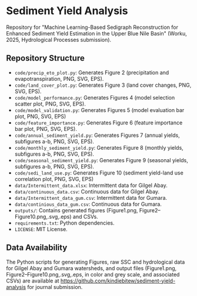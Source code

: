 # Sediment Yield Analysis
Repository for "Machine Learning-Based Sedigraph Reconstruction for Enhanced Sediment Yield Estimation in the Upper Blue Nile Basin" (Worku, 2025, Hydrological Processes submission).

## Repository Structure
- `code/precip_eto_plot.py`: Generates Figure 2 (precipitation and evapotranspiration, PNG, SVG, EPS).
- `code/land_cover_plot.py`: Generates Figure 3 (land cover changes, PNG, SVG, EPS).
- `code/model_performance.py`: Generates Figures 4 (model selection scatter plot, PNG, SVG, EPS).
- `code/model_validation.py`: Generates Figures 5 (model evaluation bar plot, PNG, SVG, EPS)
- `code/feature_importance.py`: Generates Figure 6 (feature importance bar plot, PNG, SVG, EPS).
- `code/annual_sediment_yield.py`: Generates Figures 7 (annual yields, subfigures a-b, PNG, SVG, EPS).
- `code/monthly_sediment_yield.py`: Generates Figure 8 (monthly yields, subfigures a-b, PNG, SVG, EPS).
- `code/seasonal_sediment_yield.py`: Generates Figure 9 (seasonal yields, subfigures a-b, PNG, SVG, EPS).
- `code/sedi_land_use.py`: Generates Figure 10 (sediment yield-land use correlation plot, PNG, SVG, EPS)
- `data/Intermittent_data.xlsx`: Intermittent data for Gilgel Abay.
- `data/continuous_data.csv`: Continuous data for Gilgel Abay.
- `data/Intermittent_data_gum.csv`: Intermittent data for Gumara.
- `data/continious_data_gum.csv`: Continuous data for Gumara.
- `outputs/`: Contains generated figures (Figure1.png, Figure2–Figure10.png,.svg,.eps) and CSVs.
- `requirements.txt`: Python dependencies.
- `LICENSE`: MIT License.

## Data Availability
The Python scripts for generating Figures, raw SSC and hydrological data for Gilgel Abay and Gumara watersheds, and output files (Figure1.png, Figure2–Figure10.png,.svg,.eps, in color and grey scale, and associated CSVs) are available at https://github.com/kindiebitew/sediment-yield-analysis for journal submission.
